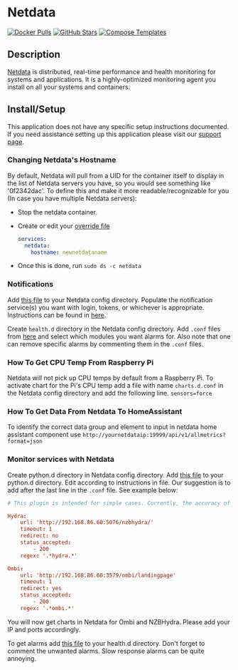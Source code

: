 # Netdata

[![Docker Pulls](https://img.shields.io/docker/pulls/netdata/netdata?style=flat-square&color=607D8B&label=docker%20pulls&logo=docker)](https://hub.docker.com/r/netdata/netdata)
[![GitHub Stars](https://img.shields.io/github/stars/netdata/netdata?style=flat-square&color=607D8B&label=github%20stars&logo=github)](https://github.com/linuxserver/netdata/netdata)
[![Compose Templates](https://img.shields.io/static/v1?style=flat-square&color=607D8B&label=compose&message=templates)](https://github.com/GhostWriters/DockSTARTer/tree/master/compose/.apps/netdata)

## Description

[Netdata](https://www.netdata.cloud/) is distributed, real-time performance and
health monitoring for systems and applications. It is a highly-optimized
monitoring agent you install on all your systems and containers.

## Install/Setup

This application does not have any specific setup instructions documented. If
you need assistance setting up this application please visit our
[support page](https://dockstarter.com/basics/support/).

### Changing Netdata's Hostname

By default, Netdata will pull from a UID for the container itself to display in
the list of Netdata servers you have, so you would see something like
'0f2342dac'. To define this and make it more readable/recognizable for you (In
case you have multiple Netdata servers):

- Stop the netdata container.
- Create or edit your
  [override file](https://dockstarter.com/overrides/introduction/)

  ```yaml
  services:
    netdata:
      hostname: newnetdataname
  ```

- Once this is done, run `sudo ds -c netdata`

### Notifications

Add
[this file](https://github.com/netdata/netdata/blob/master/health/notifications/health_alarm_notify.conf)
to your Netdata config directory. Populate the notification service(s) you want
with login, tokens, or whichever is appropriate. Instructions can be found in
[here](https://github.com/netdata/netdata/blob/master/health/notifications/health_alarm_notify.conf).

Create `health.d` directory in the Netdata config directory. Add `.conf` files
from [here](https://github.com/netdata/netdata/tree/master/health/health.d) and
select which modules you want alarms for. Also note that one can remove specific
alarms by commenting them in the `.conf` files.

### How To Get CPU Temp From Raspberry Pi

Netdata will not pick up CPU temps by default from a Raspberry Pi. To activate
chart for the Pi's CPU temp add a file with name `charts.d.conf` in the Netdata
config directory and add the following line. `sensors=force`

### How To Get Data From Netdata To HomeAssistant

To identify the correct data group and element to input in netdata home
assistant component use
`http://yournetdataip:19999/api/v1/allmetrics?format=json`

### Monitor services with Netdata

Create python.d directory in Netdata config directory. Add
[this file](https://github.com/netdata/netdata/blob/master/health/health.d/httpcheck.conf)
to your python.d directory. Edit according to instructions in file. Our
suggestion is to add after the last line in the `.conf` file. See example below:

```conf
# This plugin is intended for simple cases. Currently, the accuracy of the response time is low and should be used as reference only.

Hydra:
    url: 'http://192.168.86.60:5076/nzbhydra/'
    timeout: 1
    redirect: no
    status_accepted:
        - 200
    regex: '.*hydra.*'

Ombi:
    url: 'http://192.168.86.60:3579/ombi/landingpage'
    timeout: 1
    redirect: yes
    status_accepted:
        - 200
    regex: '.*ombi.*'
```

You will now get charts in Netdata for Ombi and NZBHydra. Please add your IP and
ports accordingly.

To get alarms add
[this file](https://github.com/netdata/netdata/blob/master/health/health.d/httpcheck.conf)
to your health.d directory. Don't forget to comment the unwanted alarms. Slow
response alarms can be quite annoying.
